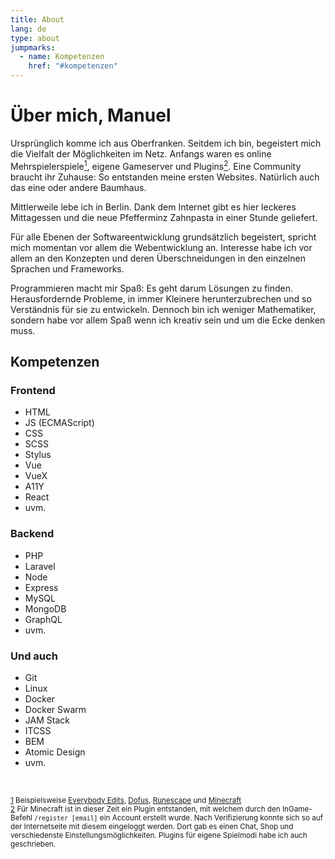```yaml
---
title: About
lang: de
type: about
jumpmarks:
  - name: Kompetenzen
    href: "#kompetenzen"
---
```


# Über mich, Manuel

Ursprünglich komme ich aus Oberfranken. Seitdem ich bin, begeistert mich die Vielfalt der Möglichkeiten im Netz. Anfangs waren es online Mehrspielerspiele[<sup>1</sup>](#note-1), eigene Gameserver und Plugins[<sup>2</sup>](#note-2). Eine Community braucht ihr Zuhause: So entstanden meine ersten Websites. Natürlich auch das eine oder andere Baumhaus.

Mittlerweile lebe ich in Berlin. Dank dem Internet gibt es hier leckeres Mittagessen und die neue Pfefferminz Zahnpasta in einer Stunde geliefert. 

Für alle Ebenen der Softwareentwicklung grundsätzlich begeistert, spricht mich momentan vor allem die Webentwicklung an. Interesse habe ich vor allem an den Konzepten und deren Überschneidungen in den einzelnen Sprachen und Frameworks.

Programmieren macht mir Spaß: Es geht darum Lösungen zu finden. Herausfordernde Probleme, in immer Kleinere herunterzubrechen und so Verständnis für sie zu entwickeln. Dennoch bin ich weniger Mathematiker, sondern habe vor allem Spaß wenn ich kreativ sein und um die Ecke denken muss.

## Kompetenzen

<section class="competence">

### Frontend

- HTML
- JS (ECMAScript)
- CSS
- SCSS
- Stylus
- Vue
- VueX
- A11Y
- React
- uvm.

</section>

<section class="competence">

### Backend

- PHP
- Laravel
- Node
- Express
- MySQL
- MongoDB
- GraphQL
- uvm.

</section>

<section class="competence">

### Und auch

- Git
- Linux
- Docker
- Docker Swarm
- JAM Stack
- ITCSS
- BEM
- Atomic Design
- uvm.

</section>

<br>

<small>

<a id="note-1" href="#note-1">1</a> Beispielsweise [Everybody Edits](https://everybodyedits.com), [Dofus](https://dofus.com), [Runescape](https://runescape.com) und [Minecraft](https://minecraft.com)<br>
<a id="note-2" href="#note-2">2</a> Für Minecraft ist in dieser Zeit ein Plugin entstanden, mit welchem durch den InGame-Befehl `/register [email]` ein Account erstellt wurde. Nach Verifizierung konnte sich so auf der Internetseite mit diesem eingeloggt werden. Dort gab es einen Chat, Shop und verschiedenste Einstellungsmöglichkeiten. Plugins für eigene Spielmodi habe ich auch geschrieben. <br>
</small>
